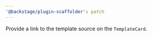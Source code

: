 ```yaml
---
'@backstage/plugin-scaffolder': patch
---
```


Provide a link to the template source on the `TemplateCard`.
